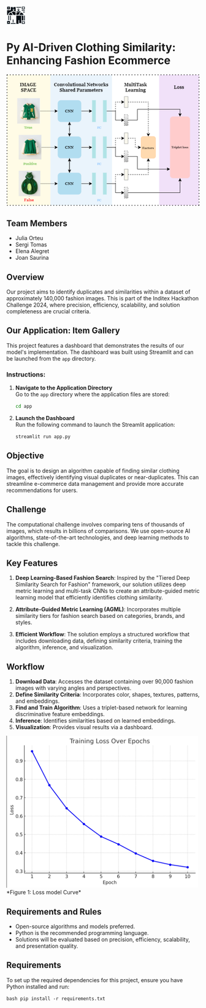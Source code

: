 <img src="images/logo.png" alt="Logo" width="50"/>


# Py AI-Driven Clothing Similarity: Enhancing Fashion Ecommerce
![Architecture Diagram](images/Diagrama.png)

## Team Members
- Julia Orteu
- Sergi Tomas
- Elena Alegret
- Joan Saurina

## Overview
Our project aims to identify duplicates and similarities within a dataset of approximately 140,000 fashion images. This is part of the Inditex Hackathon Challenge 2024, where precision, efficiency, scalability, and solution completeness are crucial criteria.

## Our Application: Item Gallery

This project features a dashboard that demonstrates the results of our model's implementation. The dashboard was built using Streamlit and can be launched from the `app` directory.

### Instructions:
1. **Navigate to the Application Directory**  
   Go to the `app` directory where the application files are stored:
   ```bash
   cd app
   ```

2. **Launch the Dashboard**  
   Run the following command to launch the Streamlit application:
   ```bash
   streamlit run app.py
   ```

## Objective
The goal is to design an algorithm capable of finding similar clothing images, effectively identifying visual duplicates or near-duplicates. This can streamline e-commerce data management and provide more accurate recommendations for users.

## Challenge
The computational challenge involves comparing tens of thousands of images, which results in billions of comparisons. We use open-source AI algorithms, state-of-the-art technologies, and deep learning methods to tackle this challenge.

## Key Features
1. **Deep Learning-Based Fashion Search**: Inspired by the "Tiered Deep Similarity Search for Fashion" framework, our solution utilizes deep metric learning and multi-task CNNs to create an attribute-guided metric learning model that efficiently identifies clothing similarity.

2. **Attribute-Guided Metric Learning (AGML)**: Incorporates multiple similarity tiers for fashion search based on categories, brands, and styles.

3. **Efficient Workflow**: The solution employs a structured workflow that includes downloading data, defining similarity criteria, training the algorithm, inference, and visualization.

## Workflow
1. **Download Data**: Accesses the dataset containing over 90,000 fashion images with varying angles and perspectives.
2. **Define Similarity Criteria**: Incorporates color, shapes, textures, patterns, and embeddings.
3. **Find and Train Algorithm**: Uses a triplet-based network for learning discriminative feature embeddings.
4. **Inference**: Identifies similarities based on learned embeddings.
5. **Visualization**: Provides visual results via a dashboard.

<img src="images/loss.png" alt="Loss" width="500"/>
*Figure 1: Loss model Curve*


## Requirements and Rules
- Open-source algorithms and models preferred.
- Python is the recommended programming language.
- Solutions will be evaluated based on precision, efficiency, scalability, and presentation quality.

## Requirements
To set up the required dependencies for this project, ensure you have Python installed and run:
```
bash pip install -r requirements.txt
```
